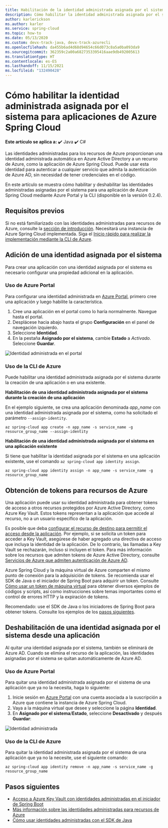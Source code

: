 ```yaml
---
title: Habilitación de la identidad administrada asignada por el sistema para aplicaciones de Azure Spring Cloud
description: Cómo habilitar la identidad administrada asignada por el sistema para la aplicación.
author: karlerickson
ms.author: karler
ms.service: spring-cloud
ms.topic: how-to
ms.date: 05/13/2020
ms.custom: devx-track-java, devx-track-azurecli
ms.openlocfilehash: da455b6ad4d68d94654c66d073c8a5a0ba093da9
ms.sourcegitcommit: 362359c2a00a6827353395416aae9db492005613
ms.translationtype: HT
ms.contentlocale: es-ES
ms.lasthandoff: 11/15/2021
ms.locfileid: "132490428"
---
```

# <a name="how-to-enable-system-assigned-managed-identity-for-applications-in-azure-spring-cloud"></a>Cómo habilitar la identidad administrada asignada por el sistema para aplicaciones de Azure Spring Cloud

**Este artículo se aplica a:** ✔️ Java ✔️ C#

Las identidades administradas para los recursos de Azure proporcionan una identidad administrada automática en Azure Active Directory a un recurso de Azure, como la aplicación de Azure Spring Cloud. Puede usar esta identidad para autenticar a cualquier servicio que admita la autenticación de Azure AD, sin necesidad de tener credenciales en el código.

En este artículo se muestra cómo habilitar y deshabilitar las identidades administradas asignadas por el sistema para una aplicación de Azure Spring Cloud mediante Azure Portal y la CLI (disponible en la versión 0.2.4).

## <a name="prerequisites"></a>Requisitos previos

Si no está familiarizado con las identidades administradas para recursos de Azure, consulte la [sección de introducción](../active-directory/managed-identities-azure-resources/overview.md).
Necesitará una instancia de Azure Spring Cloud implementada. Siga el [Inicio rápido para realizar la implementación mediante la CLI de Azure](./quickstart.md).

## <a name="add-a-system-assigned-identity"></a>Adición de una identidad asignada por el sistema

Para crear una aplicación con una identidad asignada por el sistema es necesario configurar una propiedad adicional en la aplicación.

### <a name="using-azure-portal"></a>Uso de Azure Portal

Para configurar una identidad administrada en [Azure Portal](https://portal.azure.com/), primero cree una aplicación y luego habilite la característica.

1. Cree una aplicación en el portal como lo haría normalmente. Navegue hasta el portal.
2. Desplácese hacia abajo hasta el grupo **Configuración** en el panel de navegación izquierdo.
3. Seleccione **Identidad**.
4. En la pestaña **Asignado por el sistema**, cambie **Estado** a *Activado*. Seleccione **Guardar**.

![Identidad administrada en el portal](./media/spring-cloud-managed-identity/identity-1.png)

### <a name="using-azure-cli"></a>Uso de la CLI de Azure

Puede habilitar una identidad administrada asignada por el sistema durante la creación de una aplicación o en una existente.

**Habilitación de una identidad administrada asignada por el sistema durante la creación de una aplicación**

En el ejemplo siguiente, se crea una aplicación denominada *app_name* con una identidad administrada asignada por el sistema, como ha solicitado el parámetro `--assign-identity`.

```azurecli
az spring-cloud app create -n app_name -s service_name -g resource_group_name --assign-identity
```

**Habilitación de una identidad administrada asignada por el sistema en una aplicación existente**

Si tiene que habilitar la identidad asignada por el sistema en una aplicación existente, use el comando `az spring-cloud app identity assign`.

```azurecli
az spring-cloud app identity assign -n app_name -s service_name -g resource_group_name
```

## <a name="obtain-tokens-for-azure-resources"></a>Obtención de tokens para recursos de Azure

Una aplicación puede usar su identidad administrada para obtener tokens de acceso a otros recursos protegidos por Azure Active Directory, como Azure Key Vault. Estos tokens representan a la aplicación que accede al recurso, no a un usuario específico de la aplicación.

Es posible que deba [configurar el recurso de destino para permitir el acceso desde la aplicación](../active-directory/managed-identities-azure-resources/howto-assign-access-portal.md). Por ejemplo, si se solicita un token para acceder a Key Vault, asegúrese de haber agregado una directiva de acceso que incluya la identidad de la aplicación. De lo contrario, las llamadas a Key Vault se rechazarán, incluso si incluyen el token. Para más información sobre los recursos que admiten tokens de Azure Active Directory, consulte [Servicios de Azure que admiten autenticación de Azure AD](../active-directory/managed-identities-azure-resources/services-support-managed-identities.md#azure-services-that-support-azure-ad-authentication).

Azure Spring Cloud y la máquina virtual de Azure comparten el mismo punto de conexión para la adquisición de tokens. Se recomienda usar el SDK de Java o el iniciador de Spring Boot para adquirir un token.  Consulte [Cómo usar un token de máquina virtual](../active-directory/managed-identities-azure-resources/how-to-use-vm-token.md) para obtener diversos ejemplos de códigos y scripts, así como instrucciones sobre temas importantes como el control de errores HTTP y la expiración de tokens.

Recomendado: use el SDK de Java o los iniciadores de Spring Boot para obtener tokens.  Consulte los ejemplos de los [pasos siguientes](#next-steps).

## <a name="disable-system-assigned-identity-from-an-app"></a>Deshabilitación de una identidad asignada por el sistema desde una aplicación

Al quitar una identidad asignada por el sistema, también se eliminará de Azure AD. Cuando se elimina el recurso de la aplicación, las identidades asignadas por el sistema se quitan automáticamente de Azure AD.

### <a name="using-azure-portal"></a>Uso de Azure Portal

Para quitar una identidad administrada asignada por el sistema de una aplicación que ya no la necesita, haga lo siguiente:

1. Inicie sesión en [Azure Portal](https://portal.azure.com/) con una cuenta asociada a la suscripción a Azure que contiene la instancia de Azure Spring Cloud.
1. Vaya a la máquina virtual que desee y seleccione la página **Identidad**.
1. En **Asignado por el sistema**/**Estado**, seleccione **Desactivado** y después **Guardar**:

![Identidad administrada](./media/spring-cloud-managed-identity/remove-identity.png)

### <a name="using-azure-cli"></a>Uso de la CLI de Azure

Para quitar la identidad administrada asignada por el sistema de una aplicación que ya no la necesite, use el siguiente comando:

```azurecli
az spring-cloud app identity remove -n app_name -s service_name -g resource_group_name
```

## <a name="next-steps"></a>Pasos siguientes

* [Acceso a Azure Key Vault con identidades administradas en el iniciador de Spring Boot](https://github.com/Azure/azure-sdk-for-java/blob/master/sdk/spring/azure-spring-boot-starter-keyvault-secrets/README.md#use-msi--managed-identities)
* [Más información sobre las identidades administradas para recursos de Azure](https://github.com/MicrosoftDocs/azure-docs/blob/master/articles/active-directory/managed-identities-azure-resources/overview.md)
* [Cómo usar identidades administradas con el SDK de Java](https://github.com/Azure-Samples/Azure-Spring-Cloud-Samples)
